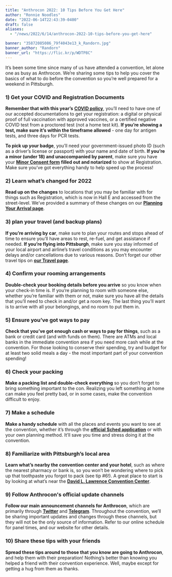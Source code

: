 ```yaml
---
title: "Anthrocon 2022: 10 Tips Before You Get Here"
author: "Ronnie Noodles"
date: "2022-06-14T22:43:39-0400"
draft: false
aliases:
  - "/news/2022/6/14/anthrocon-2022-10-tips-before-you-get-here"

banner: "35872085086_79f4043e13_k_Randorn.jpg"
banner_author: "Randorn"
banner_url: "https://flic.kr/p/WDTP8C"
---
```


It’s been some time since many of us have attended a convention, let alone one as busy as Anthrocon. We’re sharing some tips to help you cover the basics of what to do before the convention so you’re well prepared for a weekend in Pittsburgh.

### 1) Get your COVID and Registration Documents

**Remember that with this year’s** [**COVID policy**](/covidpolicy), you’ll need to have one of our accepted documentations to get your registration: a digital or physical proof of full vaccination with approved vaccines, or a certified negative COVID test from a proctored test (not a home test kit). **If you’re showing a test, make sure it’s within the timeframe allowed** - one day for antigen tests, and three days for PCR tests.

**To pick up your badge**, you’ll need your government-issued photo ID (such as a driver’s license or passport) with your name and date of birth. **If you’re a minor (under 18) and unaccompanied by parent**, make sure you have your [**Minor Consent form**](/s/minor-consent-2022-cfbz.pdf) **filled out and notarized** to show at Registration. Make sure you’ve got everything handy to help speed up the process!

### 2) Learn what’s changed for 2022

**Read up on the changes** to locations that you may be familiar with for things such as Registration, which is now in Hall E and accessed from the street-level. We’ve provided a summary of these changes on our [**Planning Your Arrival page**](/planning-your-arrival).

### 3) plan your travel (and backup plans)

**If you’re arriving by car**, make sure to plan your routes and stops ahead of time to ensure you’ll have areas to rest, re-fuel, and get assistance if needed. **If you’re flying into Pittsburgh**, make sure you stay informed of your local airport and airline’s travel conditions as you may encounter delays and/or cancellations due to various reasons. Don’t forget our other travel tips on [**our Travel page**](/travel).

### 4) Confirm your rooming arrangements

**Double-check your booking details before you arrive** so you know when your check-in time is. If you’re planning to room with someone else, whether you’re familiar with them or not, make sure you have all the details that you’ll need to check in and/or get a room key. The last thing you’ll want is to arrive with all your belongings, and no room to put them in.

### 5) Ensure you’ve got ways to pay

**Check that you’ve got enough cash or ways to pay for things**, such as a bank or credit card (and with funds on them). There are ATMs and local banks in the immediate convention area if you need more cash while at the convention. For those looking to conserve their spending, try and budget for at least two solid meals a day - the most important part of your convention spending!

### 6) Check your packing

**Make a packing list and double-check everything** so you don’t forget to bring something important to the con. Realizing you left something at home can make you feel pretty bad, or in some cases, make the convention difficult to enjoy.

### 7) Make a schedule

**Make a handy schedule** with all the places and events you want to see at the convention, whether it’s through the [**official Sched application**](https://anthrocon2022.sched.com) or with your own planning method. It’ll save you time and stress doing it at the convention.

### 8) Familiarize with Pittsburgh’s local area

**Learn what’s nearby the convention center and your hotel**, such as where the nearest pharmacy or bank is, so you won’t be wondering where to pick up that toothpaste you forgot to pack (see tip #6!). A great place to start is by looking at what’s near the [**David L. Lawrence Convention Center**](https://goo.gl/maps/LNUxJ21DnsNCy2YbA).

### 9) Follow Anthrocon's official update channels

**Follow our main announcement channels for Anthrocon**, which are primarily through [**Twitter**](https://twitter.com/anthrocon) and [**Telegram**](https://t.me/anthrocon). Throughout the convention, we’ll be sharing important updates and changes through these channels, but they will not be the only source of information. Refer to our online schedule for panel times, and our website for other details.

### 10) Share these tips with your friends

**Spread these tips around to those that you know are going to Anthrocon**, and help them with their preparation! Nothing’s better than knowing you helped a friend with their convention experience. Well, maybe except for getting a hug from them as thanks.
